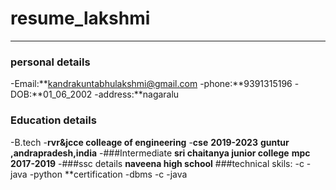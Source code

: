 # resume_lakshmi
-------------
### personal details
-Email:**kandrakuntabhulakshmi@gmail.com
-phone:**9391315196
-DOB:**01_06_2002
-address:**nagaralu
### Education details
-B.tech
-**rvr&jcce colleage of engineering**
-**cse**
**2019-2023**
**guntur ,andrapradesh,india**
-###Intermediate
**sri chaitanya junior college**
**mpc**
**2017-2019**
-###ssc details
**naveena high school**
###technical skils:
-c
-java
-python
**certification
-dbms
-c
-java
